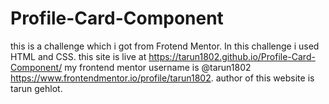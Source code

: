 # Profile-Card-Component
this is a challenge which i got from Frotend Mentor. In this challenge i used HTML and CSS.
this site is live at https://tarun1802.github.io/Profile-Card-Component/ 
my frontend mentor username is @tarun1802 https://www.frontendmentor.io/profile/tarun1802.
author of this website is tarun gehlot.
